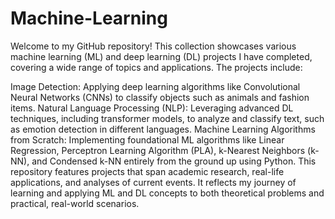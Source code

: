 # Machine-Learning
Welcome to my GitHub repository! This collection showcases various machine learning (ML) and deep learning (DL) projects I have completed, covering a wide range of topics and applications. The projects include:

Image Detection: Applying deep learning algorithms like Convolutional Neural Networks (CNNs) to classify objects such as animals and fashion items.
Natural Language Processing (NLP): Leveraging advanced DL techniques, including transformer models, to analyze and classify text, such as emotion detection in different languages.
Machine Learning Algorithms from Scratch: Implementing foundational ML algorithms like Linear Regression, Perceptron Learning Algorithm (PLA), k-Nearest Neighbors (k-NN), and Condensed k-NN entirely from the ground up using Python.
This repository features projects that span academic research, real-life applications, and analyses of current events. It reflects my journey of learning and applying ML and DL concepts to both theoretical problems and practical, real-world scenarios.
